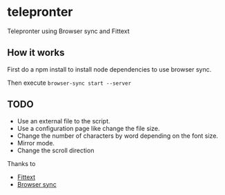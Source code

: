 # telepronter
Telepronter using Browser sync and Fittext

## How it works
First do a npm install to install node dependencies to use browser sync.

Then execute `browser-sync start --server`

## TODO

* Use an external file to the script.
* Use a configuration page like change the file size.
* Change the number of characters by word depending on the font size.
* Mirror mode.
* Change the scroll direction

Thanks to
- [Fittext](http://fittextjs.com/)
- [Browser sync](https://browsersync.io/)
